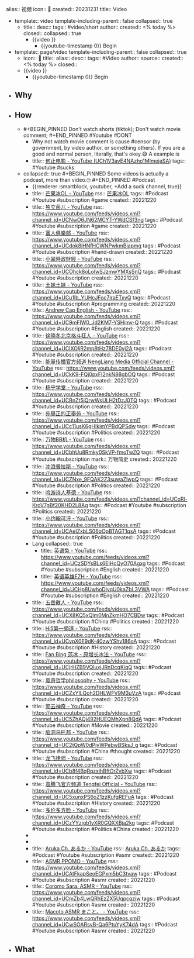 alias:: 视频
icon:: 🎥
created:: 20231231
title:: Video
  - template:: video
    template-including-parent:: false
    collapsed:: true
    - title::
      desc::
      tags:: #video/short
      author::
      created:: <% today %>
      closed::
      collapsed:: true
      - {{video }}
        - {{youtube-timestamp 0}} Begin
  - template:: page/video
    template-including-parent:: false
    collapsed:: true
    - icon:: 🎥
      title::
      alias::
      desc::
      tags:: #Video
      author::
      source::
      created:: <% today %>
      closed::
    - {{video }}
      - {{youtube-timestamp 0}} Begin
- ## Why
- ## How
  - #+BEGIN_PINNED
    Don't watch shorts (tiktok);
    Don't watch movie comment;
    #+END_PINNED
    #Youtube #DONT
    - Why not watch movie comment is cause #censor (by government, by video author, or something others). If you are a good and normal person, literally, that's okey.😅 A example is
    - title:: [何止电影 - YouTube (UCh1V3avE4NAzho1MImejaSA)](https://www.youtube.com/@HEZHI_FILM)
      tags:: #Youtube #sucks
  - collapsed:: true
    #+BEGIN_PINNED
    Some videos is actually a podcast, more than video.🙄
    #+END_PINNED
    #Podcast
    - {{renderer :smartblock, youtuber, +Add a suck channel, true}}
    - title:: [芒果冰OL - YouTube](https://www.youtube.com/channel/UCIUYqpXe7yok4x3VkK67B3Q)
      rss:: [芒果冰OL](https://www.youtube.com/feeds/videos.xml?channel_id=UCIUYqpXe7yok4x3VkK67B3Q)
      tags:: #Podcast #Youtube #subscription #game
      created:: 20221220
    - title:: [独立菌儿 - YouTube](https://www.youtube.com/channel/UCNwO6JN62MCYT-YWdCSf3ng)
      rss:: https://www.youtube.com/feeds/videos.xml?channel_id=UCNwO6JN62MCYT-YWdCSf3ng
      tags:: #Podcast #Youtube #subscription #game
      created:: 20221220
    - title:: [富人俱樂部 - YouTube](https://www.youtube.com/channel/UCdok8jHNfHCWNPwkmBiapmg)
      rss:: https://www.youtube.com/feeds/videos.xml?channel_id=UCdok8jHNfHCWNPwkmBiapmg
      tags:: #Podcast #Youtube #subscription #hand-drawn
      created:: 20221220
    - title:: [小翠時政財經 - YouTube](https://www.youtube.com/channel/UCOhck8oLoIwSJzmwYMXsSnQ)
      rss:: https://www.youtube.com/feeds/videos.xml?channel_id=UCOhck8oLoIwSJzmwYMXsSnQ
      tags:: #Podcast #Youtube #subscription
      created:: 20221220
    - title:: [土妹土妹 - YouTube](https://www.youtube.com/channel/UCu1lb_YUHcJFoc7lraETxvQ)
      rss:: https://www.youtube.com/feeds/videos.xml?channel_id=UCu1lb_YUHcJFoc7lraETxvQ
      tags:: #Podcast #Youtube #subscription #programming
      created:: 20221220
    - title:: [Andrew Cap English - YouTube](https://www.youtube.com/channel/UC9mFIW0_Jd2KM7-YSHimv-Q)
      rss:: https://www.youtube.com/feeds/videos.xml?channel_id=UC9mFIW0_Jd2KM7-YSHimv-Q
      tags:: #Podcast #Youtube #subscription #English
      created:: 20221220
    - title:: [徐晓冬北京格斗狂人 - YouTube](https://www.youtube.com/channel/UCIXOIjR2mp8tHz78DE0vj2A)
      rss:: https://www.youtube.com/feeds/videos.xml?channel_id=UCIXOIjR2mp8tHz78DE0vj2A
      tags:: #Podcast #Youtube #subscription
      created:: 20221220
    - title:: [能量传播官方频道 NengLiang Media Official Channel - YouTube](https://www.youtube.com/channel/UCkK9-FQj0pxFI2nkN88gbOQ)
      rss:: https://www.youtube.com/feeds/videos.xml?channel_id=UCkK9-FQj0pxFI2nkN88gbOQ
      tags:: #Podcast #Youtube #subscription
      created:: 20221220
    - title:: [杨宁学堂 - YouTube](https://www.youtube.com/channel/UCBnZt5iQrwWsULH2tDzJ0TQ)
      rss:: https://www.youtube.com/feeds/videos.xml?channel_id=UCBnZt5iQrwWsULH2tDzJ0TQ
      tags:: #Podcast #Youtube #subscription
      created:: 20221220
    - title:: [苑舉正的正舉苑 - YouTube](https://www.youtube.com/channel/UCc11usK6gHIkimYPBdQPSdw)
      rss:: https://www.youtube.com/feeds/videos.xml?channel_id=UCc11usK6gHIkimYPBdQPSdw
      tags:: #Podcast #Youtube #subscription #Politics
      created:: 20221220
    - title:: [万物BB机 - YouTube](https://www.youtube.com/channel/UCbhUu8Rmky0SkVP-fmoTwZQ)
      rss:: https://www.youtube.com/feeds/videos.xml?channel_id=UCbhUu8Rmky0SkVP-fmoTwZQ
      tags:: #Podcast #Youtube #subscription
      mark:: 万物简史
      created:: 20221220
    - title:: [冲浪普拉斯 - YouTube](https://www.youtube.com/channel/UCZNxe_9FQAK2Z3suwaZlwpQ)
      rss:: https://www.youtube.com/feeds/videos.xml?channel_id=UCZNxe_9FQAK2Z3suwaZlwpQ
      tags:: #Podcast #Youtube #subscription #Politics
      created:: 20221220
    - title:: [吟游诗人基德 - YouTube](https://www.youtube.com/channel/UCoRl-KroV7gBf20KHD2L8Ag)
      rss:: https://www.youtube.com/feeds/videos.xml?channel_id=UCoRl-KroV7gBf20KHD2L8Ag
      tags:: #Podcast #Youtube #subscription #Politics
      created:: 20221220
    - title:: [小约翰可汗 - YouTube](https://www.youtube.com/channel/UCAeIZxbLS06qOpBTAGT1qxA)
      rss:: https://www.youtube.com/feeds/videos.xml?channel_id=UCAeIZxbLS06qOpBTAGT1qxA
      tags:: #Podcast #Youtube #subscription #Politics
      created:: 20221220
    - Lang
      collapsed:: true
      - title:: [英语兔 - YouTube](https://www.youtube.com/channel/UCzSDYsBLs6EIHcQyO70Agxg)
        rss:: https://www.youtube.com/feeds/videos.xml?channel_id=UCzSDYsBLs6EIHcQyO70Agxg
        tags:: #Podcast #Youtube #subscription #English
        created:: 20221220
      - title:: [英语英雄EZH - YouTube](https://www.youtube.com/channel/UCHp8UwhoDiyqU0kaZbL3VWA)
        rss:: https://www.youtube.com/feeds/videos.xml?channel_id=UCHp8UwhoDiyqU0kaZbL3VWA
        tags:: #Podcast #Youtube #subscription #English
        created:: 20221220
    - title:: [五岳散人 - YouTube](https://www.youtube.com/channel/UCX8KQ5xQlm0MnZkmHO7CBDw)
      rss:: https://www.youtube.com/feeds/videos.xml?channel_id=UCX8KQ5xQlm0MnZkmHO7CBDw
      tags:: #Podcast #Youtube #subscription #China #Politics
      created:: 20221220
    - title:: [Hi5第一頻道 - YouTube](https://www.youtube.com/channel/UCvpX0E9dK-40zwYShv186oA)
      rss:: https://www.youtube.com/feeds/videos.xml?channel_id=UCvpX0E9dK-40zwYShv186oA
      tags:: #Podcast #Youtube #subscription #History
      created:: 20221220
    - title:: [Fan Bing 范冰 - 原增长冰法 - YouTube](https://www.youtube.com/channel/UCjrHZB9VQluxjJRnDcqKiqQ)
      rss:: https://www.youtube.com/feeds/videos.xml?channel_id=UCjrHZB9VQluxjJRnDcqKiqQ
      tags:: #Podcast #Youtube #subscription
      created:: 20221220
    - title:: [嵐奇哲学philosophy - YouTube](https://www.youtube.com/channel/UCZxYILQoh2DHLWFV9M3uVzA)
      rss:: https://www.youtube.com/feeds/videos.xml?channel_id=UCZxYILQoh2DHLWFV9M3uVzA
      tags:: #Podcast #Youtube #subscription
      created:: 20221220
    - title:: [郭云神奇 - YouTube](https://www.youtube.com/channel/UC5ZhAQj492HUEQMhXpn8QdA)
      rss:: https://www.youtube.com/feeds/videos.xml?channel_id=UC5ZhAQj492HUEQMhXpn8QdA
      tags:: #Podcast #Youtube #subscription #Movie
      created:: 20221220
    - title:: [脑洞乌托邦 - YouTube](https://www.youtube.com/channel/UC2tQpW0dPiyWPebwBSksJ_g)
      rss:: https://www.youtube.com/feeds/videos.xml?channel_id=UC2tQpW0dPiyWPebwBSksJ_g
      tags:: #Podcast #Youtube #subscription #China #thought
      created:: 20221220
    - title:: [龙飞律师 - YouTube](https://www.youtube.com/channel/UCb8f4BqRqzxihBftOrZvbXw)
      rss:: https://www.youtube.com/feeds/videos.xml?channel_id=UCb8f4BqRqzxihBftOrZvbXw
      tags:: #Podcast #Youtube #subscription
      created:: 20221220
    - title:: [袁腾飞官方频道 Tengfei Official - YouTube](https://www.youtube.com/channel/UC5xunxPS6oZ1zzKufgREFuA)
      rss:: https://www.youtube.com/feeds/videos.xml?channel_id=UC5xunxPS6oZ1zzKufgREFuA
      tags:: #Podcast #Youtube #subscription #History
      created:: 20221220
    - title:: [多伦多方脸 - YouTube](https://www.youtube.com/channel/UCzYYzigb1vXR0GQXXBja2kg)
      rss:: https://www.youtube.com/feeds/videos.xml?channel_id=UCzYYzigb1vXR0GQXXBja2kg
      tags:: #Podcast #Youtube #subscription #Politics #China
      created:: 20221220
    -
    -
    - title:: [Aruka Ch. あるか - YouTube](https://www.youtube.com/channel/UCTUYzaLYcTnKCsw1lHX2YzQ)
      rss:: [Aruka Ch. あるか](https://www.youtube.com/feeds/videos.xml?channel_id=UCTUYzaLYcTnKCsw1lHX2YzQ)
      tags:: #Podcast #Youtube #subscription #asmr
      created:: 20221220
    - title:: [ASMR PPOMO - YouTube](https://www.youtube.com/channel/UCAtFkapSeoEGPxm5bC3tvaw)
      rss:: https://www.youtube.com/feeds/videos.xml?channel_id=UCAtFkapSeoEGPxm5bC3tvaw
      tags:: #Podcast #Youtube #subscription #asmr
      created:: 20221220
    - title:: [Coromo Sara. ASMR - YouTube](https://www.youtube.com/channel/UCmZb4LwQRhEzZX5Uqpcqziw)
      rss:: https://www.youtube.com/feeds/videos.xml?channel_id=UCmZb4LwQRhEzZX5Uqpcqziw
      tags:: #Podcast #Youtube #subscription #asmr
      created:: 20221220
    - title:: [Macoto ASMR まこと。 - YouTube](https://www.youtube.com/channel/UCwSOARsvB-Qa6PtuYyK74dA)
      rss:: https://www.youtube.com/feeds/videos.xml?channel_id=UCwSOARsvB-Qa6PtuYyK74dA
      tags:: #Podcast #Youtube #subscription #asmr
      created:: 20221220
- ## What